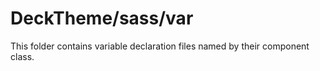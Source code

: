 # DeckTheme/sass/var

This folder contains variable declaration files named by their component class.
